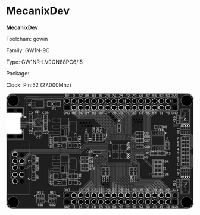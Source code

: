 # MecanixDev
**MecanixDev**

Toolchain: gowin

Family: GW1N-9C

Type: GW1NR-LV9QN88PC6/I5

Package: 

Clock: Pin:52 (27.000Mhz)

![board.png](board.png)

